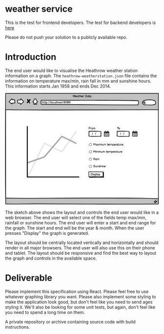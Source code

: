 # weather service

This is the test for frontend developers. The test for backend developers is [here](https://github.com/SuperCarers/weather-service-backend)

Please do not push your solution to a publicly available repo.

# Introduction

The end user would like to visualise the Heathrow weather station information
on a graph. The `heathrow-weatherstation.json` file contains the information on
temperature max/min, rain fall in mm and sunshine hours. This information
starts Jan 1958 and ends Dec 2014.

![Layout](https://github.com/SuperCarers/weather-service-frontend/blob/master/layout.png?raw=true)

The sketch above shows the layout and controls the end user would like in a web
browser. The end user will select one of the fields temp max/min, rainfall or
sunshine hours. The end user will enter a start and end range for the graph.
The start and end will be the year & month. When the user presses "Display" the
graph is generated.

The layout should be centrally located vertically and horizontally and should
render in all major browsers. The end user will also use this on their phone
and tablet. The layout should be responsive and find the best way to layout the
graph and controls in the available space.

# Deliverable

Please implement this specification using React. Please feel free to use
whatever graphing library you want. Please also implement some styling to make
the application look good, but don't feel like you need to send ages styling
it. We'll also be looking for some unit tests, but again, don't feel like you
need to spend a long time on them.

A private repository or archive containing source code with build instructions.
